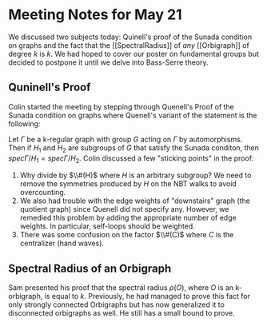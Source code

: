 Meeting Notes for May 21
========================

We discussed two subjects today: Quinell's proof of the Sunada condition on graphs and the fact that the [[SpectralRadius]] of *any* [[Orbigraph]] of degree $k$ is $k$. We had hoped to cover our poster on fundamental groups but decided to postpone it until we delve into Bass-Serre theory. 

Quninell's Proof
----------------
Colin started the meeting by stepping through Quenell's Proof of the Sunada condition on graphs where Quenell's variant of the statement is the following:

Let $\Gamma$ be a k-regular graph with group $G$ acting on $\Gamma$ by automorphisms. Then if $H_1$ and $H_2$ are subgroups of $G$ that satisfy the Sunada conditon, then $spec \Gamma / H_1 = spec \Gamma / H_2$. Colin discussed a few "sticking points" in the proof:

1. Why divide by $\\#(H)$ where $H$ is an arbitrary subgroup? We need to remove the symmetries produced by $H$ on the NBT walks to avoid overcounting.
2. We also had trouble with the edge weights of "downstairs" graph (the quotient graph) since Quenell did not specify any. However, we remedied this problem by adding the appropriate number of edge weights. In particular, self-loops should be weighted.
3. There was some confusion on the factor $\\#(C)$ where $C$ is the centralizer (hand waves).

Spectral Radius of an Orbigraph
-------------------------------
Sam presented his proof that the spectral radius $\rho(O)$, where $O$ is an k-orbigraph, is equal to $k$. Previously, he had managed to prove this fact for only strongly connected Orbigraphs but has now generalized it to disconnected orbigraphs as well. He still has a small bound to prove.